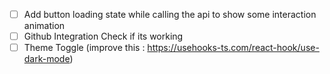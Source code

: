 - [ ] Add button loading state while calling the api to show some interaction animation
- [ ] Github Integration Check if its working
- [ ] Theme Toggle (improve this : https://usehooks-ts.com/react-hook/use-dark-mode)
